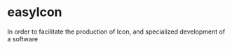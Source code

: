 # easyIcon
In order to facilitate the production of Icon, and specialized development of a software
